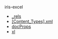 iris-excel

  * <a href="_rels/README.md">_rels</a>
  * <a href="[Content_Types].xml">[Content_Types].xml</a>
  * <a href="docProps/README.md">docProps</a>
  * <a href="xl/README.md">xl</a>
